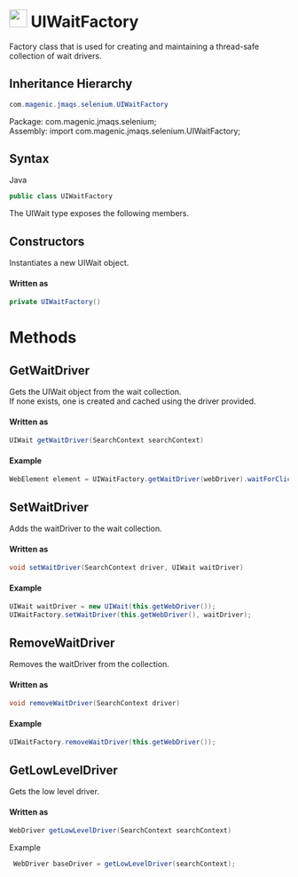 # <img src="resources/maqslogo.ico" height="32" width="32"> UIWaitFactory
Factory class that is used for creating and maintaining a thread-safe collection of wait drivers.

## Inheritance Hierarchy
```java
com.magenic.jmaqs.selenium.UIWaitFactory
```
Package: com.magenic.jmaqs.selenium;
<br> Assembly: import com.magenic.jmaqs.selenium.UIWaitFactory;

## Syntax
Java
```java
public class UIWaitFactory
```
The UIWait type exposes the following members.

## Constructors
Instantiates a new UIWait object.
#### Written as
```java
private UIWaitFactory() 
```

# Methods

## GetWaitDriver
Gets the UIWait object from the wait collection.
<br> If none exists, one is created and cached using the driver provided.
#### Written as
```java
UIWait getWaitDriver(SearchContext searchContext)
```
#### Example
```java
WebElement element = UIWaitFactory.getWaitDriver(webDriver).waitForClickableElement(by);
```

## SetWaitDriver
Adds the waitDriver to the wait collection.
#### Written as
```java
void setWaitDriver(SearchContext driver, UIWait waitDriver)
```
#### Example
```java
UIWait waitDriver = new UIWait(this.getWebDriver());
UIWaitFactory.setWaitDriver(this.getWebDriver(), waitDriver);
```

## RemoveWaitDriver
Removes the waitDriver from the collection.
#### Written as
```java
void removeWaitDriver(SearchContext driver)
```
#### Example
```java
UIWaitFactory.removeWaitDriver(this.getWebDriver());
```

## GetLowLevelDriver
Gets the low level driver.
#### Written as
```java
WebDriver getLowLevelDriver(SearchContext searchContext)
```
Example
```java
 WebDriver baseDriver = getLowLevelDriver(searchContext);
```